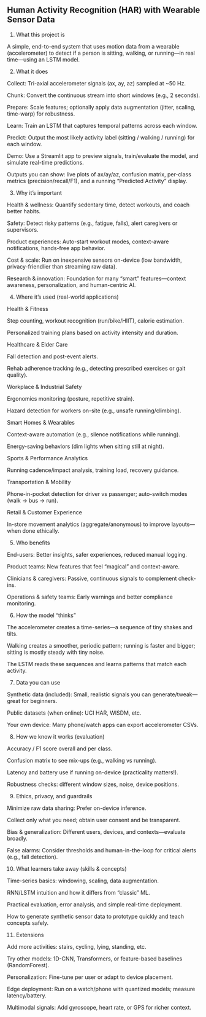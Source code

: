 ## Human Activity Recognition (HAR) with Wearable Sensor Data

1) What this project is 

  A simple, end-to-end system that uses motion data from a wearable (accelerometer) to detect if a person is sitting, walking, or running—in real time—using an LSTM model.

2) What it does 

  Collect: Tri-axial accelerometer signals (ax, ay, az) sampled at ~50 Hz.
  
  Chunk: Convert the continuous stream into short windows (e.g., 2 seconds).
  
  Prepare: Scale features; optionally apply data augmentation (jitter, scaling, time-warp) for robustness.
  
  Learn: Train an LSTM that captures temporal patterns across each window.
  
  Predict: Output the most likely activity label (sitting / walking / running) for each window.
  
  Demo: Use a Streamlit app to preview signals, train/evaluate the model, and simulate real-time predictions.
  
  Outputs you can show: live plots of ax/ay/az, confusion matrix, per-class metrics (precision/recall/F1), and a running “Predicted Activity” display.

3) Why it’s important 

  Health & wellness: Quantify sedentary time, detect workouts, and coach better habits.
  
  Safety: Detect risky patterns (e.g., fatigue, falls), alert caregivers or supervisors.
  
  Product experiences: Auto-start workout modes, context-aware notifications, hands-free app behavior.
  
  Cost & scale: Run on inexpensive sensors on-device (low bandwidth, privacy-friendlier than streaming raw data).
  
  Research & innovation: Foundation for many “smart” features—context awareness, personalization, and human-centric AI.

4) Where it’s used (real-world applications)

  Health & Fitness
  
  Step counting, workout recognition (run/bike/HIIT), calorie estimation.
  
  Personalized training plans based on activity intensity and duration.
  
  Healthcare & Elder Care
  
  Fall detection and post-event alerts.
  
  Rehab adherence tracking (e.g., detecting prescribed exercises or gait quality).
  
  Workplace & Industrial Safety
  
  Ergonomics monitoring (posture, repetitive strain).
  
  Hazard detection for workers on-site (e.g., unsafe running/climbing).
  
  Smart Homes & Wearables
  
  Context-aware automation (e.g., silence notifications while running).
  
  Energy-saving behaviors (dim lights when sitting still at night).
  
  Sports & Performance Analytics
  
  Running cadence/impact analysis, training load, recovery guidance.
  
  Transportation & Mobility
  
  Phone-in-pocket detection for driver vs passenger; auto-switch modes (walk → bus → run).
  
  Retail & Customer Experience
  
  In-store movement analytics (aggregate/anonymous) to improve layouts—when done ethically.

5) Who benefits 

  End-users: Better insights, safer experiences, reduced manual logging.
  
  Product teams: New features that feel “magical” and context-aware.
  
  Clinicians & caregivers: Passive, continuous signals to complement check-ins.
  
  Operations & safety teams: Early warnings and better compliance monitoring.

6) How the model “thinks” 

  The accelerometer creates a time-series—a sequence of tiny shakes and tilts.
  
  Walking creates a smoother, periodic pattern; running is faster and bigger; sitting is mostly steady with tiny noise.
  
  The LSTM reads these sequences and learns patterns that match each activity.

7) Data you can use 

  Synthetic data (included): Small, realistic signals you can generate/tweak—great for beginners.
  
  Public datasets (when online): UCI HAR, WISDM, etc.
  
  Your own device: Many phone/watch apps can export accelerometer CSVs.

8) How we know it works (evaluation)

  Accuracy / F1 score overall and per class.
  
  Confusion matrix to see mix-ups (e.g., walking vs running).
  
  Latency and battery use if running on-device (practicality matters!).
  
  Robustness checks: different window sizes, noise, device positions.

9) Ethics, privacy, and guardrails

  Minimize raw data sharing: Prefer on-device inference.
  
  Collect only what you need; obtain user consent and be transparent.
  
  Bias & generalization: Different users, devices, and contexts—evaluate broadly.
  
  False alarms: Consider thresholds and human-in-the-loop for critical alerts (e.g., fall detection).

10) What learners take away (skills & concepts)

  Time-series basics: windowing, scaling, data augmentation.
  
  RNN/LSTM intuition and how it differs from “classic” ML.
  
  Practical evaluation, error analysis, and simple real-time deployment.
  
  How to generate synthetic sensor data to prototype quickly and teach concepts safely.

11) Extensions 

  Add more activities: stairs, cycling, lying, standing, etc.
  
  Try other models: 1D-CNN, Transformers, or feature-based baselines (RandomForest).
  
  Personalization: Fine-tune per user or adapt to device placement.

Edge deployment: Run on a watch/phone with quantized models; measure latency/battery.

Multimodal signals: Add gyroscope, heart rate, or GPS for richer context.
